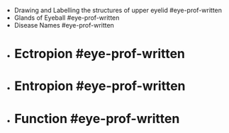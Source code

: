- Drawing and Labelling the structures of upper eyelid #eye-prof-written
- Glands of Eyeball #eye-prof-written
- Disease Names #eye-prof-written
- # Ectropion #eye-prof-written
- # Entropion #eye-prof-written
- # Function #eye-prof-written